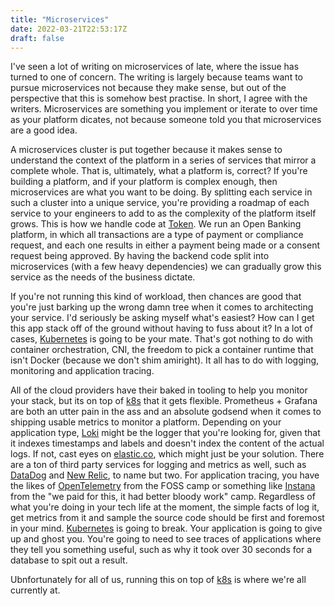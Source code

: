 ```yaml
---
title: "Microservices"
date: 2022-03-21T22:53:17Z
draft: false
---
```


I've seen a lot of writing on microservices of late, where the issue has turned to one of concern.
The writing is largely because teams want to pursue microservices not because they make sense,
but out of the perspective that this is somehow best practise. In short, I agree with the
writers. Microservices are something you implement or iterate to over time as your platform dicates,
not because someone told you that microservices are a good idea.

A microservices cluster is put together because it makes sense to understand the context of the
platform in a series of services that mirror a complete whole. That is, ultimately, what a platform is,
correct? If you're building a platform, and if your platform is complex enough, then microservices
are what you want to be doing. By splitting each service in such a cluster into a unique service, you're
providing a roadmap of each service to your engineers to add to as the complexity of the platform itself
grows. This is how we handle code at [Token][1]. We run an Open Banking platform, in which all transactions
are a type of payment or compliance request, and each one results in either a payment being made or a consent
request being approved. By having the backend code split into microservices (with a few heavy dependencies) we can
gradually grow this service as the needs of the business dictate.

If you're not running this kind of workload, then chances are good that you're just barking up the wrong damn tree
when it comes to architecting your service. I'd seriously be asking myself what's easiest? How can I get this
app stack off of the ground without having to fuss about it? In a lot of cases, [Kubernetes][2] is going to be your
mate. That's got nothing to do with container orchestration, CNI, the freedom to pick a container runtime that
isn't Docker (because we don't shim amiright). It all has to do with logging, monitoring and application
tracing.

All of the cloud providers have their baked in tooling to help you monitor your stack, but its on top of [k8s][2]
that it gets flexible. Prometheus + Grafana are both an utter pain in the ass and an absolute godsend when it comes
to shipping usable metrics to monitor a platform. Depending on your application type, [Loki][3] might be the logger that
you're looking for, given that it indexes timestamps and labels and doesn't index the content of the actual logs. If not,
cast eyes on [elastic.co][4], which might just be your solution. There are a ton of third party services for logging and
metrics as well, such as [DataDog][5] and [New Relic][6], to name but two. For application tracing, you have the likes of
[OpenTelemetry][7] from the FOSS camp or something like [Instana][8] from the "we paid for this, it had better bloody work"
camp. Regardless of what you're doing in your tech life at the moment, the simple facts of log it, get metrics from it
and sample the source code should be first and foremost in your mind. [Kubernetes][2] is going to break. Your application
is going to give up and ghost you. You're going to need to see traces of applications where they tell you something useful,
such as why it took over 30 seconds for a database to spit out a result.

Ubnfortunately for all of us, running this on top of [k8s][2] is where we're all currently at.

[1]: https://token.io
[2]: https://kubernetes.io/
[3]: https://grafana.com/docs/loki/latest/fundamentals/overview/
[4]: https://www.elastic.co/
[5]: https://www.datadoghq.com/
[6]: https://newrelic.com/
[7]: https://opentelemetry.io/
[8]: https://www.instana.com/